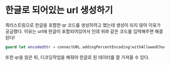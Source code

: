 # 한글로 되어있는 url 생성하기

쿼리스트링으로 한글을 포함한 qr 코드를 생성하려고 했는데 생성이 되지 않아 이유가 궁금했다.
이유는 url에 한글이 포함되어있어서 인데 위와 같은 코드를 입력해주면 해결된다!
```swift
guard let encodedStr = connectURL.addingPercentEncoding(withAllowedCharacters: .urlQueryAllowed) else { return }
```

또한 qr을 읽은 뒤, 디코딩작업을 해줘야 한글로 된 데이터를 잘 가져올 수 있다.
